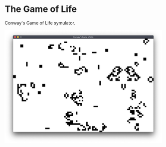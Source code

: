 # The Game of Life
Conway's Game of Life symulator.

![demo](https://raw.githubusercontent.com/mfurga/the-game-of-life/master/demo.png)
